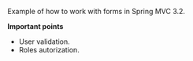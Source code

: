 Example of how to work with forms in Spring MVC 3.2.

**Important points**  
* User validation.  
* Roles autorization.